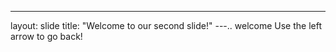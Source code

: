 ---
layout: slide
title: "Welcome to our second slide!"
---..
welcome
Use the left arrow to go back!
